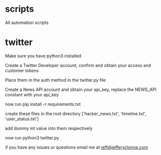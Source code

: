 # scripts
All automation scripts

# twitter
Make sure you have python3 installed

Create a Twitter Developer account, confirm and obtain your access and customer tokens

Place them in the auth method in the twitter.py file

Create a News API account and obtain your api_key, replace the NEWS_API constant with your api_key

now run pip install -r requirements.txt

create these files in the root directory ['hacker_news.txt', 'timeline.txt', 'user_status.txt']

add dummy int value into them respectively

now run python3 twitter.py

if you have any issues or questions email me at jeff@jefferyclonne.com
